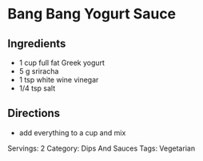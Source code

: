 # Bang Bang Yogurt Sauce
## Ingredients
- 1 cup full fat Greek yogurt
- 5 g sriracha
- 1 tsp white wine vinegar
- 1/4 tsp salt
## Directions
- add everything to a cup and mix

Servings: 2
Category: Dips And Sauces
Tags: Vegetarian
